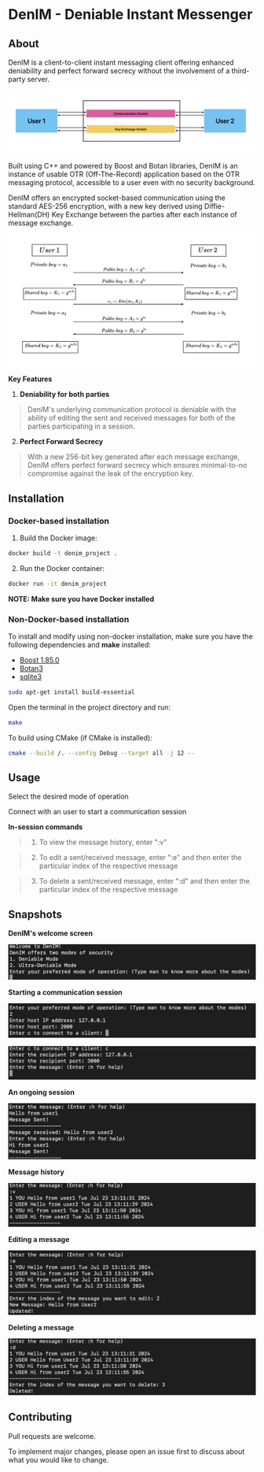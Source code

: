 # DenIM - Deniable Instant Messenger

## About
DenIM is a client-to-client instant messaging client offering enhanced deniability and perfect forward secrecy without the involvement of a third-party server.

![](./assets/images/sock.jpg)

Built using C++ and powered by Boost and Botan libraries, DenIM is an instance of usable OTR (Off-The-Record) application based on the OTR messaging protocol, accessible to a user even with no security background. 

DenIM offers an encrypted socket-based communication using the standard AES-256 encryption, with a new key derived using Diffie-Hellman(DH) Key Exchange between the parties after each instance of message exchange.

![](./assets/images/keyex.jpg)

**Key Features**

1. **Deniability for both parties**
> DenIM's underlying communication protocol is deniable with the ability of editing the sent and received messages for both of the parties participating in a session.

2. **Perfect Forward Secrecy**
> With a new 256-bit key generated after each message exchange, DenIM offers perfect forward secrecy which ensures minimal-to-no compromise against the leak of the encryption key.

## Installation

### Docker-based installation

1. Build the Docker image:
```bash
docker build -t denim_project .
```
2. Run the Docker container:
```bash
docker run -it denim_project
```
**NOTE: Make sure you have Docker installed**

### Non-Docker-based  installation

To install and modify using non-docker installation, make sure you have the following dependencies and **make** installed:
- [Boost 1.85.0](https://www.boost.org/users/history/version_1_85_0.html)
- [Botan3](https://botan.randombit.net/)
- [sqlite3](https://www.sqlite.org/cintro.html)

```bash
sudo apt-get install build-essential
```

Open the terminal in the project directory and run:
```bash
make
```

To build using CMake (if CMake is installed):
```bash
cmake --build /. --config Debug --target all -j 12 --
```

## Usage
Select the desired mode of operation

Connect with an user to start a communication session

**In-session commands**
> 1. To view the message history, enter ":v"

> 2. To edit a sent/received message, enter ":e" and then enter the particular index of the respective message

> 3. To delete a sent/received message, enter ":d" and then enter the particular index of the respective message


## Snapshots 

**DenIM's welcome screen**

![](./assets/images/welcome.jpg)

**Starting a communication session**

![](./assets/images/mode.jpg)

![](./assets/images/connect.jpg)

**An ongoing session**

![](./assets/images/session.jpg)

**Message history**

![](./assets/images/history.jpg)

**Editing a message**

![](./assets/images/edit.jpg)

**Deleting a message**

![](./assets/images/delete.jpg)

## Contributing

Pull requests are welcome. 

To implement major changes, please open an issue first to discuss about what you would like to change.

